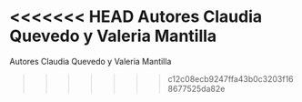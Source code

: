 <<<<<<< HEAD
Autores Claudia Quevedo y Valeria Mantilla
=======
Autores Claudia Quevedo y Valeria Mantilla
>>>>>>> c12c08ecb9247ffa43b0c3203f168677525da82e
